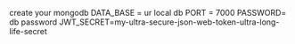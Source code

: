 create your mongodb 
DATA_BASE = ur local db
PORT = 7000
PASSWORD= db password 
JWT_SECRET=my-ultra-secure-json-web-token-ultra-long-life-secret
